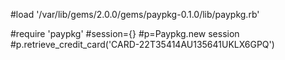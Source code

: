 
#load '/var/lib/gems/2.0.0/gems/paypkg-0.1.0/lib/paypkg.rb'

#require 'paypkg'
#session={}
#p=Paypkg.new session
#p.retrieve_credit_card('CARD-22T35414AU135641UKLX6GPQ')


